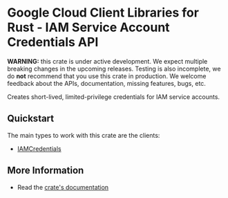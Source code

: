 # Google Cloud Client Libraries for Rust - IAM Service Account Credentials API

<!-- Code generated by sidekick. DO NOT EDIT. -->

**WARNING:** this crate is under active development. We expect multiple breaking
changes in the upcoming releases. Testing is also incomplete, we do **not**
recommend that you use this crate in production. We welcome feedback about the
APIs, documentation, missing features, bugs, etc.

Creates short-lived, limited-privilege credentials for IAM service accounts.

## Quickstart

The main types to work with this crate are the clients:

* [IAMCredentials]

## More Information

* Read the [crate's documentation](https://docs.rs/google-cloud-iam-credentials-v1/latest/google-cloud-iam-credentials-v1)

[IAMCredentials]: https://docs.rs/google-cloud-iam-credentials-v1/latest/google_cloud_iam_credentials_v1/client/struct.IAMCredentials.html
